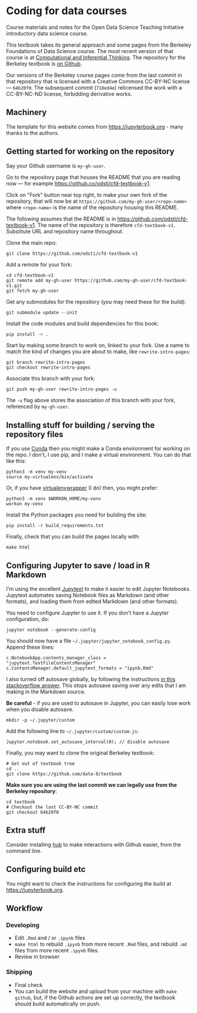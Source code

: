 # Coding for data courses

Course materials and notes for the Open Data Science Teaching Initiative
introductory data science course.

This textbook takes its general approach and some pages from the Berkeley
Foundations of Data Science course. The most recent version of that course is
at [Computational and Inferential
Thinking](https://www.inferentialthinking.com). The repository for the Berkeley
textbook is [on Github](https://github.com/data8/textbook).

Our versions of the Berkeley course pages come from the last commit in that
repository that is licensed with a Creative Commons CC-BY-NC license
— `64b20f0`. The subsequent commit (`710ed4e`) relicensed the work with
a CC-BY-NC-ND license, forbidding derivative works.

## Machinery

The template for this website comes from <https://jupyterbook.org> - many
thanks to the authors.

## Getting started for working on the repository

Say your Github username is `my-gh-user`.

Go to the repository page that houses the README that you are reading now — for
example <https://github.co/odsti/cfd-textbook-v1>.

Click on "Fork" button near top right, to make your own fork of the repository,
that will now be at `https://github.com/my-gh-user/<repo-name>` where
`<repo-name>` is the name of the repository housing this README.

The following assumes that the README is in
<https://github.com/odsti/cfd-textbook-v1>.  The name of the repository is
therefore `cfd-textbook-v1`.  Substitute URL and repository name throughout.

Clone the main repo:

```
git clone https://github.com/odsti/cfd-textbook-v1
```

Add a remote for your fork:

```
cd cfd-textbook-v1
git remote add my-gh-user https://github.com/my-gh-user/cfd-textbook-v1.git
git fetch my-gh-user
```

Get any submodules for the repository (you may need these for the
build):

```
git submodule update --init
```

Install the code modules and build dependencies for this book:

```bash
pip install -e .
```

Start by making some branch to work on, linked to your fork. Use
a name to match the kind of changes you are about to make, like
`rewrite-intro-pages`:

```
git branch rewrite-intro-pages
git checkout rewrite-intro-pages
```

Associate this branch with your fork:

```
git push my-gh-user rewrite-intro-pages -u
```

The `-u` flag above stores the association of this branch with your
fork, referenced by `my-gh-user`.

## Installing stuff for building / serving the repository files

If you use [Conda](https://conda.io/docs) then you might make a Conda
environment for working on the repo. I don't, I use pip, and I make
a virtual environment. You can do that like this:

```
python3 -m venv my-venv
source my-virtualenv/bin/activate
```

Or, if you have
[virtualenvwrapper](https://virtualenvwrapper.readthedocs.io/en/stable/)
(I do) then, you might prefer:

```
python3 -m venv $WORKON_HOME/my-venv
workon my-venv
```

Install the Python packages you need for building the site:

```
pip install -r build_requirements.txt
```

Finally, check that you can build the pages locally with:

```
make html
```

## Configuring Jupyter to save / load in R Markdown

I'm using the excellent [Jupytext](https://github.com/mwouts/jupytext)
to make it easier to edit Jupyter Notebooks. Jupytext automates
saving Notebook files as Markdown (and other formats), and loading
them from edited Markdown (and other formats).

You need to configure Jupyter to use it. If you don't have a Jupyter
configuration, do:

```
jupyter notebook --generate-config
```

You should now have a file `~/.jupyter/jupyter_notebook_config.py`.
Append these lines:

```
c.NotebookApp.contents_manager_class = "jupytext.TextFileContentsManager"
c.ContentsManager.default_jupytext_formats = "ipynb,Rmd"
```

I also turned off autosave globally, by following the instructions [in
this stackoverflow answer](https://stackoverflow.com/a/45980165).
This stops autosave saving over any edits that I am making in the
Markdown source.

**Be careful** - if you are used to autosave in Jupyter, you can
easily lose work when you disable autosave.

```
mkdir -p ~/.jupyter/custom
```

Add the following line to `~/.jupyter/custom/custom.js`:

```
Jupyter.notebook.set_autosave_interval(0); // disable autosave
```

Finally, you may want to clone the original Berkeley textbook:

```
# Get out of textbook tree
cd ..
git clone https://github.com/data-8/textbook
```

**Make sure you are using the last commit we can legally use from the
Berkeley repository**:

```
cd textbook
# Checkout the last CC-BY-NC commit
git checkout 64b20f0
```

## Extra stuff

Consider installing [hub](https://github.com/github/hub) to make
interactions with Github easier, from the command line.

## Configuring build etc

You might want to check the instructions for configuring the build at
<https://jupyterbook.org>.

## Workflow

### Developing

- Edit `.Rmd` and / or `.ipynb` files
- `make html` to rebuild `.ipynb` from more recent `.Rmd`
  files, and rebuild `.md` files from more recent `.ipynb` files.
- Review in browser

### Shipping

- Final check
- You can build the website and upload from your machine with `make github`,
  but, if the Github actions are set up correctly, the textbook should build
  automatically on push.
